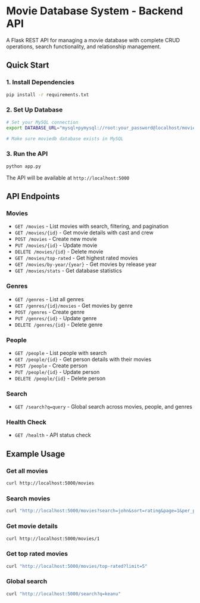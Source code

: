 # Movie Database System - Backend API

A Flask REST API for managing a movie database with complete CRUD operations, search functionality, and relationship management.

## Quick Start

### 1. Install Dependencies

```bash
pip install -r requirements.txt
```

### 2. Set Up Database

```bash
# Set your MySQL connection
export DATABASE_URL="mysql+pymysql://root:your_password@localhost/moviedb"

# Make sure moviedb database exists in MySQL
```

### 3. Run the API

```bash
python app.py
```

The API will be available at `http://localhost:5000`

## API Endpoints

### Movies

- `GET /movies` - List movies with search, filtering, and pagination
- `GET /movies/{id}` - Get movie details with cast and crew
- `POST /movies` - Create new movie
- `PUT /movies/{id}` - Update movie
- `DELETE /movies/{id}` - Delete movie
- `GET /movies/top-rated` - Get highest rated movies
- `GET /movies/by-year/{year}` - Get movies by release year
- `GET /movies/stats` - Get database statistics

### Genres

- `GET /genres` - List all genres
- `GET /genres/{id}/movies` - Get movies by genre
- `POST /genres` - Create genre
- `PUT /genres/{id}` - Update genre
- `DELETE /genres/{id}` - Delete genre

### People

- `GET /people` - List people with search
- `GET /people/{id}` - Get person details with their movies
- `POST /people` - Create person
- `PUT /people/{id}` - Update person
- `DELETE /people/{id}` - Delete person

### Search

- `GET /search?q=query` - Global search across movies, people, and genres

### Health Check

- `GET /health` - API status check

## Example Usage

### Get all movies

```bash
curl http://localhost:5000/movies
```

### Search movies

```bash
curl "http://localhost:5000/movies?search=john&sort=rating&page=1&per_page=10"
```

### Get movie details

```bash
curl http://localhost:5000/movies/1
```

### Get top rated movies

```bash
curl "http://localhost:5000/movies/top-rated?limit=5"
```

### Global search

```bash
curl "http://localhost:5000/search?q=keanu"
```
